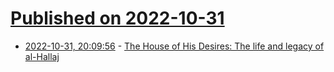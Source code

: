 # [Published on 2022-10-31](index.md)

* [2022-10-31, 20:09:56](https://news.ycombinator.com/item?id=33412200) - [The House of His Desires: The life and legacy of al-Hallaj](https://www.laphamsquarterly.org/roundtable/house-his-desires)
